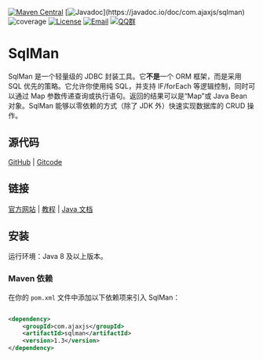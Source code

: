[![Maven Central](https://img.shields.io/maven-central/v/com.ajaxjs/sqlman?label=Latest%20Release)](https://central.sonatype.com/artifact/com.ajaxjs/sqlman)
[![Javadoc](https://img.shields.io/badge/javadoc-1.0-brightgreen.svg?)](https://javadoc.io/doc/com.ajaxjs/sqlman)
![coverage](https://img.shields.io/badge/coverage-80%25-yellowgreen.svg?maxAge=2592000)
[![License](https://img.shields.io/badge/license-Apache--2.0-green.svg?longCache=true&style=flat)](http://www.apache.org/licenses/LICENSE-2.0.txt)
[![Email](https://img.shields.io/badge/Contact--me-Email-orange.svg)](mailto:frank@ajaxjs.com)
[![QQ群](https://framework.ajaxjs.com/static/qq.svg)](https://shang.qq.com/wpa/qunwpa?idkey=3877893a4ed3a5f0be01e809e7ac120e346102bd550deb6692239bb42de38e22)

# SqlMan

SqlMan 是一个轻量级的 JDBC 封装工具。它**不是**一个 ORM 框架，而是采用 SQL 优先的策略。它允许你使用纯 SQL，并支持 IF/forEach 等逻辑控制，同时可以通过 Map 参数传递查询或执行语句。返回的结果可以是“Map”或 Java Bean 对象。SqlMan 能够以零依赖的方式（除了 JDK 外）快速实现数据库的 CRUD 操作。

## 源代码

[GitHub](https://github.com/lightweight-component/SqlMan) | [Gitcode](https://gitcode.com/lightweight-component/SqlMan)

## 链接

[官方网站](https://sqlman.ajaxjs.com) | [教程](https://javadoc.io/doc/com.ajaxjs/sqlman) | [Java 文档](https://javadoc.io/doc/com.ajaxjs/sqlman)

## 安装

运行环境：Java 8 及以上版本。

### Maven 依赖

在你的 `pom.xml` 文件中添加以下依赖项来引入 SqlMan：

```xml

<dependency>
    <groupId>com.ajaxjs</groupId>
    <artifactId>sqlman</artifactId>
    <version>1.3</version>
</dependency>
```